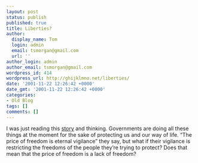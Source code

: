 ```yaml
---
layout: post
status: publish
published: true
title: Liberties?
author:
  display_name: Tom
  login: admin
  email: tsmorgan@gmail.com
  url: ''
author_login: admin
author_email: tsmorgan@gmail.com
wordpress_id: 414
wordpress_url: http://ghijklmno.net/liberties/
date: '2001-11-22 12:26:42 +0000'
date_gmt: '2001-11-22 12:26:42 +0000'
categories:
- Old Blog
tags: []
comments: []
---
```

<!-- more -->
<p>I was just reading this <a target="_blank" href="http://www.ananova.com/yournews/story/sm_455642.html">story</a> and thinking. Governments are doing all these things at the moment for the sake of protecting us and our way of life. &#8220;The price of freedom is eternal vigilance&#8221; they say, but what if their vigilance is restricting the freedoms of the people they&#8217;re trying to protect? Does that mean that the price of freedom is a lack of freedom?</p>

